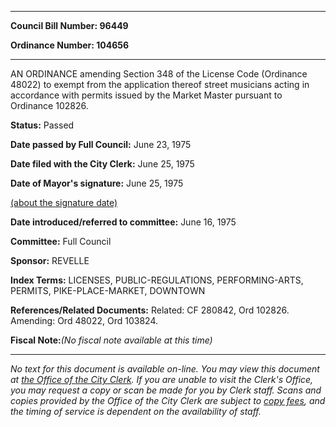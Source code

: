 

********

**Council Bill Number: 96449**
   
**Ordinance Number: 104656**
********

 AN ORDINANCE amending Section 348 of the License Code (Ordinance 48022) to exempt from the application thereof street musicians acting in accordance with permits issued by the Market Master pursuant to Ordinance 102826.

**Status:** Passed
   
**Date passed by Full Council:** June 23, 1975
   
**Date filed with the City Clerk:** June 25, 1975
   
**Date of Mayor's signature:** June 25, 1975
   
[(about the signature date)](/~public/approvaldate.htm)
   
   
   
**Date introduced/referred to committee:** June 16, 1975
   
**Committee:** Full Council
   
**Sponsor:** REVELLE
   
   
**Index Terms:** LICENSES, PUBLIC-REGULATIONS, PERFORMING-ARTS, PERMITS, PIKE-PLACE-MARKET, DOWNTOWN

**References/Related Documents:** Related: CF 280842, Ord 102826. Amending: Ord 48022, Ord 103824.

**Fiscal Note:**_(No fiscal note available at this time)_
********

_No text for this document is available on-line. You may view this document at [the Office of the City Clerk](http://www.seattle.gov/leg/clerk/contactUs.htm). If you are unable to visit the Clerk's Office, you may request a copy or scan be made for you by Clerk staff. Scans and copies provided by the Office of the City Clerk are subject to [copy fees](http://clerk.seattle.gov/~public/clerkfees.htm), and the timing of service is dependent on the availability of staff._

